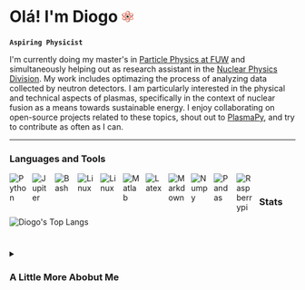 # Olá! I'm Diogo <img src="https://github.com/diogodemacedo/diogodemacedo/raw/main/atom-png-27369_1_-removebg-preview.png" alt="atom" width="20" height="20">

**`Aspiring Physicist`** 

I'm currently doing my master's in [Particle Physics at FUW](https://www.fuw.edu.pl/tl_files/informator/IIst/2022-2023/Plan_2022_S2-FZ-ANG-PP.pdf) and simultaneously helping out as research assistant in the [Nuclear Physics Division](http://www.zfj.fuw.edu.pl/index.php?page=18). My work includes optimazing the process of analyzing data collected by neutron detectors. I am particularly interested in the physical and technical aspects of plasmas, specifically in the context of nuclear fusion as a means towards sustainable energy. I enjoy collaborating on open-source projects related to these topics, shout out to [PlasmaPy](https://www.plasmapy.org/), and try to contribute as often as I can. 



---
       
### Languages and Tools 

<img align="left" alt="Python" width="30px" style="padding-right:10px;" src="https://cdn.jsdelivr.net/gh/devicons/devicon/icons/python/python-original-wordmark.svg" />          
<img align="left" alt="Jupiter" width="30px" style="padding-right:10px;" src="https://cdn.jsdelivr.net/gh/devicons/devicon/icons/jupyter/jupyter-original-wordmark.svg" />
<img align="left" alt="Bash" width="30px" style="padding-right:10px;" src="https://cdn.jsdelivr.net/gh/devicons/devicon/icons/bash/bash-original.svg" />
<img align="left" alt="Linux" width="30px" style="padding-right:10px;" src="https://cdn.jsdelivr.net/gh/devicons/devicon/icons/linux/linux-plain.svg" />
<img align="left" alt="Linux" width="30px" style="padding-right:10px;" src="https://cdn.jsdelivr.net/gh/devicons/devicon/icons/ubuntu/ubuntu-plain.svg" />
<img align="left" alt="Matlab" width="30px" style="padding-right:10px;" src="https://cdn.jsdelivr.net/gh/devicons/devicon/icons/matlab/matlab-original.svg" />
<img align="left" alt="Latex" width="30px" style="padding-right:10px;" src="https://cdn.jsdelivr.net/gh/devicons/devicon/icons/latex/latex-original.svg" />
<img align="left" alt="Markdown" width="30px" style="padding-right:10px;" src="https://cdn.jsdelivr.net/gh/devicons/devicon/icons/markdown/markdown-original.svg" />
<img align="left" alt="Numpy" width="30px" style="padding-right:10px;" src="https://cdn.jsdelivr.net/gh/devicons/devicon/icons/numpy/numpy-original.svg" />
<img align="left" alt="Pandas" width="30px" style="padding-right:10px;" src="https://cdn.jsdelivr.net/gh/devicons/devicon/icons/pandas/pandas-original-wordmark.svg" />
<img align="left" alt="Raspberrypi" width="30px" style="padding-right:10px;" src="https://cdn.jsdelivr.net/gh/devicons/devicon/icons/raspberrypi/raspberrypi-original.svg" />
<br />


### Stats
![Diogo's Top Langs](https://github-readme-stats.vercel.app/api/top-langs/?username=diogodemacedo&layout=compact&theme=transparent)

#

<details>
 <summary><h3>A Little More Abobut Me</h3></summary>
    ```ruby
 class Sy < Person
   def initialize
     @name = 'Sy Rashid'
     @age = 30
     @work = [ 'MangoTree Dev', 'ARTSVP', 'Carinspect', 'Instamove', 'Le Wagon' ]
     @education = [ 'Georgia Tech BS', 'HBX/HBS' 'Le Wagon', 'Georgia Tech MS' ]
     @hobbies = [ 'Skydiving', 'Snowboarding', 'Tacos' ]
   end

   def current_location
     'Lisbon, Portugal'
   end

   def next_locations
     ['London, UK', 'Cape Town, SA']
   end

   def currently
     {
       studying: [ 'Intro to Information Security' ],
       reading: [ 'Rails AntiPatterns', 'AIQ' ],
       tinkering: [ 'Linear Algebra', 'Python' ]
      }
   end
 end
 ```
<br>
